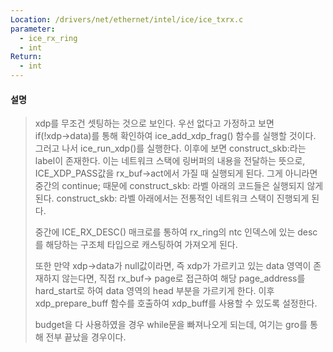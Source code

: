 ```yaml
---
Location: /drivers/net/ethernet/intel/ice/ice_txrx.c
parameter:
  - ice_rx_ring
  - int
Return:
  - int
---
```

#### 설명
>xdp를 무조건 셋팅하는 것으로 보인다. 우선 없다고 가정하고 보면 if(!xdp→data)를 통해 확인하여 ice_add_xdp_frag() 함수를 실행할 것이다. 그러고 나서 ice_run_xdp()를 실행한다. 이후에 보면 construct_skb:라는 label이 존재한다. 이는 네트워크 스택에 링버퍼의 내용을 전달하는 뜻으로, ICE_XDP_PASS값을 rx_buf→act에서 가질 때 실행되게 된다. 그게 아니라면 중간의 continue; 때문에 construct_skb: 라벨 아래의 코드들은 실행되지 않게 된다. construct_skb: 라벨 아래에서는 전통적인 네트워크 스택이 진행되게 된다.
>
>중간에 ICE_RX_DESC() 매크로를 통하여 rx_ring의 ntc 인덱스에 있는 desc를 해당하는 구조체 타입으로 캐스팅하여 가져오게 된다.
>
>또한 만약 xdp->data가 null값이라면, 즉 xdp가 가르키고 있는 data 영역이 존재하지 않는다면, 직접 rx_buf-> page로 접근하여 해당 page_address를 hard_start로 하여 data 영역의 head 부분을 가르키게 한다. 이후 xdp_prepare_buff 함수를 호출하여 xdp_buff를 사용할 수 있도록 설정한다.
>
>budget을 다 사용하였을 경우 while문을 빠져나오게 되는데, 여기는 gro를 통해 전부 끝났을 경우이다.